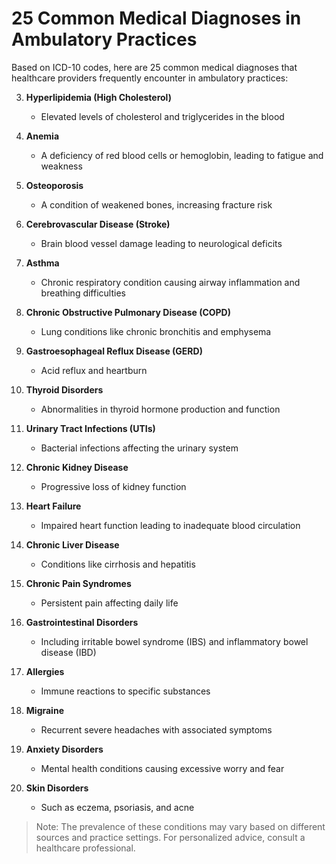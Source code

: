 # 25 Common Medical Diagnoses in Ambulatory Practices

Based on ICD-10 codes, here are 25 common medical diagnoses that healthcare providers frequently encounter in ambulatory practices:

3. **Hyperlipidemia (High Cholesterol)**
   - Elevated levels of cholesterol and triglycerides in the blood

5. **Anemia**
   - A deficiency of red blood cells or hemoglobin, leading to fatigue and weakness

7. **Osteoporosis**
   - A condition of weakened bones, increasing fracture risk

10. **Cerebrovascular Disease (Stroke)**
    - Brain blood vessel damage leading to neurological deficits

11. **Asthma**
    - Chronic respiratory condition causing airway inflammation and breathing difficulties

13. **Chronic Obstructive Pulmonary Disease (COPD)**
    - Lung conditions like chronic bronchitis and emphysema

14. **Gastroesophageal Reflux Disease (GERD)**
    - Acid reflux and heartburn

15. **Thyroid Disorders**
    - Abnormalities in thyroid hormone production and function

16. **Urinary Tract Infections (UTIs)**
    - Bacterial infections affecting the urinary system

17. **Chronic Kidney Disease**
    - Progressive loss of kidney function

18. **Heart Failure**
    - Impaired heart function leading to inadequate blood circulation

19. **Chronic Liver Disease**
    - Conditions like cirrhosis and hepatitis

20. **Chronic Pain Syndromes**
    - Persistent pain affecting daily life

21. **Gastrointestinal Disorders**
    - Including irritable bowel syndrome (IBS) and inflammatory bowel disease (IBD)

22. **Allergies**
    - Immune reactions to specific substances

23. **Migraine**
    - Recurrent severe headaches with associated symptoms

24. **Anxiety Disorders**
    - Mental health conditions causing excessive worry and fear

25. **Skin Disorders**
    - Such as eczema, psoriasis, and acne

> Note: The prevalence of these conditions may vary based on different sources and practice settings. For personalized advice, consult a healthcare professional.